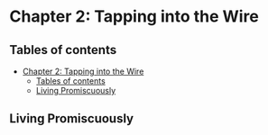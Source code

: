# Chapter 2: Tapping into the Wire

## Tables of contents

- [Chapter 2: Tapping into the Wire](#chapter-2-tapping-into-the-wire)
  - [Tables of contents](#tables-of-contents)
  - [Living Promiscuously](#living-promiscuously)

## Living Promiscuously